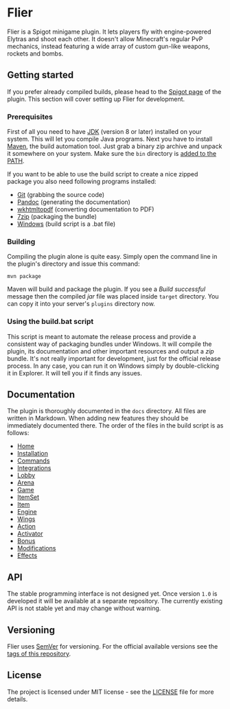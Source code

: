 # Flier

Flier is a Spigot minigame plugin. It lets players fly with engine-powered Elytras and shoot each other. It doesn't allow Minecraft's regular PvP mechanics, instead featuring a wide array of custom gun-like weapons, rockets and bombs.

## Getting started

If you prefer already compiled builds, please head to the [Spigot page](https://www.spigotmc.org/resources/flier.47712/) of the plugin. This section will cover setting up Flier for development.

### Prerequisites

First of all you need to have [JDK](http://www.oracle.com/technetwork/java/javase/downloads/index.html) (version 8 or later) installed on your system. This will let you compile Java programs. Next you have to install [Maven](https://maven.apache.org/download.cgi), the build automation tool. Just grab a binary zip archive and unpack it somewhere on your system. Make sure the `bin` directory is [added to the PATH](https://www.google.com/search?q=add+directory+to+path).

If you want to be able to use the build script to create a nice zipped package you also need following programs installed:

* [Git](https://git-scm.com) (grabbing the source code)
* [Pandoc](https://pandoc.org) (generating the documentation)
* [wkhtmltopdf](https://wkhtmltopdf.org) (converting documentation to PDF)
* [7zip](http://www.7-zip.org) (packaging the bundle)
* [Windows](https://www.microsoft.com/en-us/windows/) (build script is a .bat file)

### Building

Compiling the plugin alone is quite easy. Simply open the command line in the plugin's directory and issue this command:

```
mvn package
```

Maven will build and package the plugin. If you see a _Build successful_ message then the compiled _jar_ file was placed inside `target` directory. You can copy it into your server's `plugins` directory now.

### Using the build.bat script

This script is meant to automate the release process and provide a consistent way of packaging bundles under Windows. It will compile the plugin, its documentation and other important resources and output a _zip_ bundle. It's not really important for development, just for the official release process. In any case, you can run it on Windows simply by double-clicking it in Explorer. It will tell you if it finds any issues.

## Documentation

The plugin is thoroughly documented in the `docs` directory. All files are written in Markdown. When adding new features they should be immediately documented there. The order of the files in the build script is as follows:

* [Home](docs/Home.md)
* [Installation](docs/Installation.md)
* [Commands](docs/Commands.md)
* [Integrations](docs/Integrations.md)
* [Lobby](docs/Lobby.md)
* [Arena](docs/Arena.md)
* [Game](docs/Game.md)
* [ItemSet](docs/ItemSet.md)
* [Item](docs/Item.md)
* [Engine](docs/Engine.md)
* [Wings](docs/Wings.md)
* [Action](docs/Action.md)
* [Activator](docs/Activator.md)
* [Bonus](docs/Bonus.md)
* [Modifications](docs/Modifications.md)
* [Effects](docs/Effects.md)

## API

The stable programming interface is not designed yet. Once version `1.0` is developed it will be available at a separate repository. The currently existing API is not stable yet and may change without warning.

## Versioning

Flier uses [SemVer](https://semver.org) for versioning. For the official available versions see the [tags of this repository](https://github.com/Co0sh/Flier/tags).

## License

The project is licensed under MIT license - see the [LICENSE](LICENSE) file for more details.
